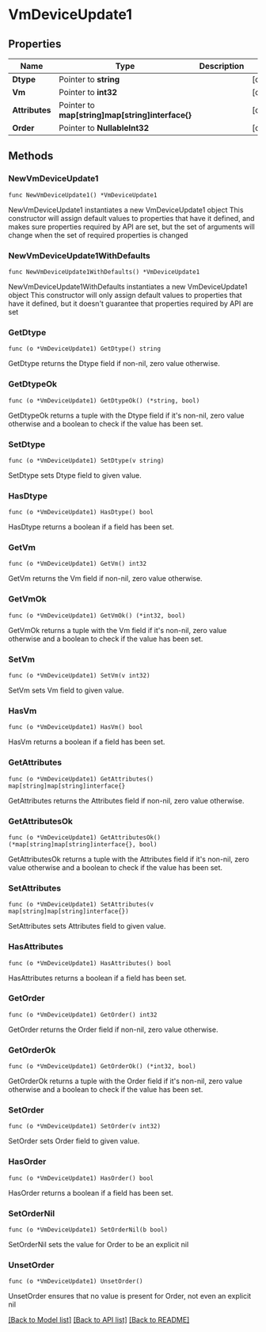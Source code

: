 # VmDeviceUpdate1

## Properties

Name | Type | Description | Notes
------------ | ------------- | ------------- | -------------
**Dtype** | Pointer to **string** |  | [optional] 
**Vm** | Pointer to **int32** |  | [optional] 
**Attributes** | Pointer to **map[string]map[string]interface{}** |  | [optional] 
**Order** | Pointer to **NullableInt32** |  | [optional] 

## Methods

### NewVmDeviceUpdate1

`func NewVmDeviceUpdate1() *VmDeviceUpdate1`

NewVmDeviceUpdate1 instantiates a new VmDeviceUpdate1 object
This constructor will assign default values to properties that have it defined,
and makes sure properties required by API are set, but the set of arguments
will change when the set of required properties is changed

### NewVmDeviceUpdate1WithDefaults

`func NewVmDeviceUpdate1WithDefaults() *VmDeviceUpdate1`

NewVmDeviceUpdate1WithDefaults instantiates a new VmDeviceUpdate1 object
This constructor will only assign default values to properties that have it defined,
but it doesn't guarantee that properties required by API are set

### GetDtype

`func (o *VmDeviceUpdate1) GetDtype() string`

GetDtype returns the Dtype field if non-nil, zero value otherwise.

### GetDtypeOk

`func (o *VmDeviceUpdate1) GetDtypeOk() (*string, bool)`

GetDtypeOk returns a tuple with the Dtype field if it's non-nil, zero value otherwise
and a boolean to check if the value has been set.

### SetDtype

`func (o *VmDeviceUpdate1) SetDtype(v string)`

SetDtype sets Dtype field to given value.

### HasDtype

`func (o *VmDeviceUpdate1) HasDtype() bool`

HasDtype returns a boolean if a field has been set.

### GetVm

`func (o *VmDeviceUpdate1) GetVm() int32`

GetVm returns the Vm field if non-nil, zero value otherwise.

### GetVmOk

`func (o *VmDeviceUpdate1) GetVmOk() (*int32, bool)`

GetVmOk returns a tuple with the Vm field if it's non-nil, zero value otherwise
and a boolean to check if the value has been set.

### SetVm

`func (o *VmDeviceUpdate1) SetVm(v int32)`

SetVm sets Vm field to given value.

### HasVm

`func (o *VmDeviceUpdate1) HasVm() bool`

HasVm returns a boolean if a field has been set.

### GetAttributes

`func (o *VmDeviceUpdate1) GetAttributes() map[string]map[string]interface{}`

GetAttributes returns the Attributes field if non-nil, zero value otherwise.

### GetAttributesOk

`func (o *VmDeviceUpdate1) GetAttributesOk() (*map[string]map[string]interface{}, bool)`

GetAttributesOk returns a tuple with the Attributes field if it's non-nil, zero value otherwise
and a boolean to check if the value has been set.

### SetAttributes

`func (o *VmDeviceUpdate1) SetAttributes(v map[string]map[string]interface{})`

SetAttributes sets Attributes field to given value.

### HasAttributes

`func (o *VmDeviceUpdate1) HasAttributes() bool`

HasAttributes returns a boolean if a field has been set.

### GetOrder

`func (o *VmDeviceUpdate1) GetOrder() int32`

GetOrder returns the Order field if non-nil, zero value otherwise.

### GetOrderOk

`func (o *VmDeviceUpdate1) GetOrderOk() (*int32, bool)`

GetOrderOk returns a tuple with the Order field if it's non-nil, zero value otherwise
and a boolean to check if the value has been set.

### SetOrder

`func (o *VmDeviceUpdate1) SetOrder(v int32)`

SetOrder sets Order field to given value.

### HasOrder

`func (o *VmDeviceUpdate1) HasOrder() bool`

HasOrder returns a boolean if a field has been set.

### SetOrderNil

`func (o *VmDeviceUpdate1) SetOrderNil(b bool)`

 SetOrderNil sets the value for Order to be an explicit nil

### UnsetOrder
`func (o *VmDeviceUpdate1) UnsetOrder()`

UnsetOrder ensures that no value is present for Order, not even an explicit nil

[[Back to Model list]](../README.md#documentation-for-models) [[Back to API list]](../README.md#documentation-for-api-endpoints) [[Back to README]](../README.md)


